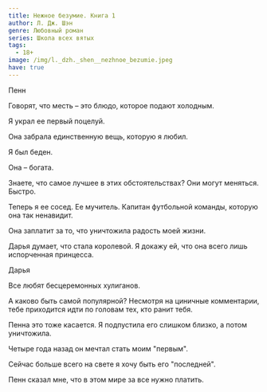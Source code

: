 ```yaml
---
title: Нежное безумие. Книга 1
author: Л. Дж. Шэн
genre: Любовный роман
series: Школа всех вятых
tags:
  - 18+
image: /img/l._dzh._shen__nezhnoe_bezumie.jpeg
have: true
---
```

Пенн

Говорят, что месть – это блюдо, которое подают холодным.

Я украл ее первый поцелуй.

Она забрала единственную вещь, которую я любил.

Я был беден.

Она – богата.

Знаете, что самое лучшее в этих обстоятельствах? Они могут меняться. Быстро.

Теперь я ее сосед. Ее мучитель. Капитан футбольной команды, которую она так ненавидит.

Она заплатит за то, что уничтожила радость моей жизни.

Дарья думает, что стала королевой. Я докажу ей, что она всего лишь испорченная принцесса.



Дарья

Все любят бесцеремонных хулиганов.

А каково быть самой популярной? Несмотря на циничные комментарии, тебе приходится идти по головам тех, кто ранит тебя.

Пенна это тоже касается. Я подпустила его слишком близко, а потом уничтожила.

Четыре года назад он мечтал стать моим "первым".

Сейчас больше всего на свете я хочу быть его "последней".

Пенн сказал мне, что в этом мире за все нужно платить.